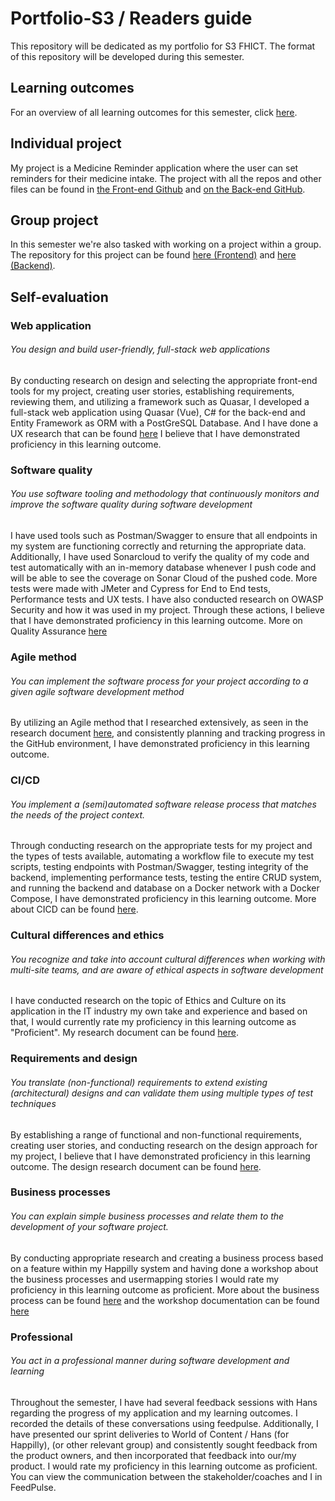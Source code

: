 # Portfolio-S3 / Readers guide
This repository will be dedicated as my portfolio for S3 FHICT. The format of this repository will be developed during this semester.

## Learning outcomes
For an overview of all learning outcomes for this semester, click [here](Documents/learning-outcomes.md).

## Individual project
My project is a Medicine Reminder application where the user can set reminders for their medicine intake. The project with all the repos and other files can be found in [the Front-end Github](https://github.com/yannick-wk/Happilly-Frontend) and [on the Back-end GitHub](https://github.com/yannick-wk/Happilly-Backend).

## Group project
In this semester we're also tasked with working on a project within a group. The repository for this project can be found [here (Frontend)](https://github.com/JSchuurmans03/WoC-Frontend) and [here (Backend)](https://github.com/JSchuurmans03/WoC-Backend).

## Self-evaluation
### Web application
###### You design and build user-friendly, full-stack web applications

By conducting research on design and selecting the appropriate front-end tools for my project, creating user stories, establishing requirements, reviewing them, and utilizing a framework such as Quasar, I developed a full-stack web application using Quasar (Vue), C# for the back-end and Entity Framework as ORM with a PostGreSQL Database. And I have done a UX research that can be found [here](Documents/ux-research.md) I believe that I have demonstrated proficiency in this learning outcome. 

### Software quality
###### You use software tooling and methodology that continuously monitors and improve the software quality during software development

I have used tools such as Postman/Swagger to ensure that all endpoints in my system are functioning correctly and returning the appropriate data. Additionally, I have used Sonarcloud to verify the quality of my code and test automatically with an in-memory database whenever I push code and will be able to see the coverage on Sonar Cloud of the pushed code. More tests were made with JMeter and Cypress for End to End tests, Performance tests and UX tests. I have also conducted research on OWASP Security and how it was used in my project. Through these actions, I believe that I have demonstrated proficiency in this learning outcome. More on Quality Assurance [here](Documents/quality-assurance.md)

### Agile method
###### You can implement the software process for your project according to a given agile software development method

By utilizing an Agile method that I researched extensively, as seen in the research document [here](Documents/agile.md), and consistently planning and tracking progress in the GitHub environment, I have demonstrated proficiency in this learning outcome.

### CI/CD
###### You implement a (semi)automated software release process that matches the needs of the project context.

Through conducting research on the appropriate tests for my project and the types of tests available, automating a workflow file to execute my test scripts, testing endpoints with Postman/Swagger, testing integrity of the backend, implementing performance tests, testing the entire CRUD system, and running the backend and database on a Docker network with a Docker Compose, I have demonstrated proficiency in this learning outcome. More about CICD can be found [here](Documents/cicd.md).

### Cultural differences and ethics
###### You recognize and take into account cultural differences when working with multi-site teams, and are aware of ethical aspects in software development

I have conducted research on the topic of Ethics and Culture on its application in the IT industry my own take and experience and based on that, I would currently rate my proficiency in this learning outcome as "Proficient". My research document can be found [here](Documents/cultural-differences-and-ethics.md).

### Requirements and design
###### You translate (non-functional) requirements to extend existing (architectural) designs and can validate them using multiple types of test techniques

By establishing a range of functional and non-functional requirements, creating user stories, and conducting research on the design approach for my project, I believe that I have demonstrated proficiency in this learning outcome. The design research document can be found [here](Documents/ux-research.md).

### Business processes
###### You can explain simple business processes and relate them to the development of your software project.

By conducting appropriate research and creating a business process based on a feature within my Happilly system and having done a workshop about the business processes and usermapping stories I would rate my proficiency in this learning outcome as proficient. More about the business process can be found [here](Documents/business-process.md) and the workshop documentation can be found [here](https://github.com/fontys-open-up/2223nj-db03/tree/main/user-story-mapping-workshop)

### Professional
###### You act in a professional manner during software development and learning

Throughout the semester, I have had several feedback sessions with Hans regarding the progress of my application and my learning outcomes. I recorded the details of these conversations using feedpulse. Additionally, I have presented our sprint deliveries to World of Content / Hans (for Happilly), (or other relevant group) and consistently sought feedback from the product owners, and then incorporated that feedback into our/my product. I would rate my proficiency in this learning outcome as proficient. You can view the communication between the stakeholder/coaches and I in FeedPulse.